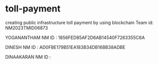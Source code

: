 # toll-payment
creating public infrastructure toll payment by using blockchain 
Team id: NM2023TMID06873

YOGANANTHAM NM ID :    1856FED85AF2D6AB14540F7263355C6A

DINESH NM ID     :     AD0FBE179B51EA183B34DB16BB38ADBE

DINAAKARAN NM ID :    

